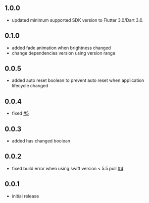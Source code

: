 ## 1.0.0

* updated minimum supported SDK version to Flutter 3.0/Dart 3.0.

## 0.1.0

* added fade animation when brightness changed
* change dependencies version using version range

## 0.0.5

* added auto reset boolean to prevent auto reset when application lifecycle changed

## 0.0.4

* fixed [#5](https://github.com/aaassseee/screen_brightness/issues/5)

## 0.0.3

* added has changed boolean

## 0.0.2

* fixed build error when using swift version < 5.5 pull [#4](https://github.com/aaassseee/screen_brightness/pull/4)

## 0.0.1

* initial release
